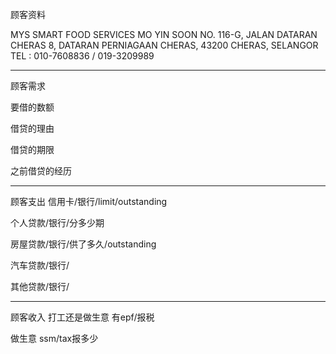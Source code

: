 顾客资料

MYS SMART FOOD SERVICES 
MO YIN SOON NO. 116-G, JALAN DATARAN CHERAS 8, DATARAN PERNIAGAAN CHERAS, 43200 CHERAS, SELANGOR TEL : 010-7608836 / 019-3209989

-----------------
顾客需求


要借的数额

借贷的理由

借贷的期限

之前借贷的经历


--------------
顾客支出
信用卡/银行/limit/outstanding


个人贷款/银行/分多少期

房屋贷款/银行/供了多久/outstanding

汽车贷款/银行/


其他贷款/银行/

-----------
顾客收入
打工还是做生意
有epf/报税

做生意 ssm/tax报多少

